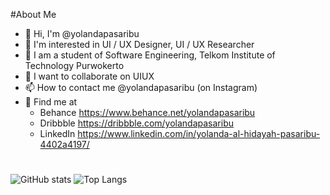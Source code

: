 #About Me
- 👋 Hi, I'm @yolandapasaribu
- 👀 I'm interested in UI / UX Designer, UI / UX Researcher
- 🌱 I am a student of Software Engineering, Telkom Institute of Technology Purwokerto
- 💞️ I want to collaborate on UIUX
- 📫 How to contact me @yolandapasaribu (on Instagram)
- 🎨 Find me at 
    - Behance https://www.behance.net/yolandapasaribu
    - Dribbble https://dribbble.com/yolandapasaribu
    - LinkedIn https://www.linkedin.com/in/yolanda-al-hidayah-pasaribu-4402a4197/

#
![GitHub stats](https://github-readme-stats.vercel.app/api?username=yolandapasaribu&show_icons=true&theme=radical) ![Top Langs](https://github-readme-stats.vercel.app/api/top-langs/?username=yolandapasaribu&layout=compact)
